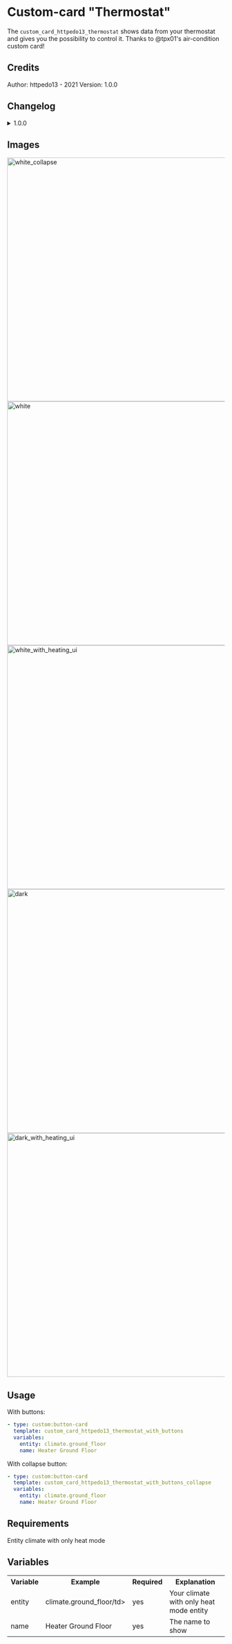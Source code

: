 # Custom-card "Thermostat"
The `custom_card_httpedo13_thermostat` shows data from your thermostat and gives you the possibility to control it. Thanks to @tpx01's air-condition custom card!

## Credits
Author: httpedo13 - 2021
Version: 1.0.0  

## Changelog
<details>
<summary>1.0.0</summary>
Initial release
</details>

## Images
<img width="563" alt="white_collapse" src="https://user-images.githubusercontent.com/40502451/146683325-b23e829d-e058-4079-8809-d7d30cd783b7.png">

<img width="563" alt="white" src="https://user-images.githubusercontent.com/40502451/146683349-f68a25d9-1d3b-4953-98d3-eea95bfee8e7.png">

<img width="563" alt="white_with_heating_ui" src="https://user-images.githubusercontent.com/40502451/146683359-0625fe65-9bac-4725-b931-2c82a432e6fc.png">

<img width="563" alt="dark" src="https://user-images.githubusercontent.com/40502451/146683366-fee88c38-3475-4df1-861c-3495a369b5c1.png">

<img width="563" alt="dark_with_heating_ui" src="https://user-images.githubusercontent.com/40502451/146683373-9654de81-ce3c-44ca-959d-fab1ac2df141.png">


## Usage

With buttons:
```yaml
- type: custom:button-card
  template: custom_card_httpedo13_thermostat_with_buttons
  variables:
  	entity: climate.ground_floor
  	name: Heater Ground Floor
```

With collapse button:
```yaml
- type: custom:button-card
  template: custom_card_httpedo13_thermostat_with_buttons_collapse
  variables:
  	entity: climate.ground_floor
  	name: Heater Ground Floor
```

## Requirements
Entity climate with only heat mode

## Variables
<table>
<tr>
<th>Variable</th>
<th>Example</th>
<th>Required</th>
<th>Explanation</th>
</tr>
<tr>
<td>entity</td>
<td>climate.ground_floor/td>
<td>yes</td>
<td>Your climate with only heat mode entity</td>
</tr>
<tr>
<td>name</td>
<td>Heater Ground Floor</td>
<td>yes</td>
<td>The name to show</td>
</tr>
</table>


